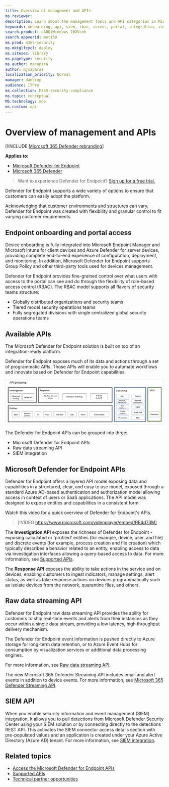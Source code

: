 ```yaml
---
title: Overview of management and APIs
ms.reviewer:
description: Learn about the management tools and API categories in Microsoft Defender for Endpoint
keywords: onboarding, api, siem, rbac, access, portal, integration, investigation, response, entities, entity, user context, application context, streaming
search.product: eADQiWindows 10XVcnh
search.appverid: met150
ms.prod: m365-security
ms.mktglfcycl: deploy
ms.sitesec: library
ms.pagetype: security
ms.author: macapara
author: mjcaparas
localization_priority: Normal
manager: dansimp
audience: ITPro
ms.collection: M365-security-compliance
ms.topic: conceptual
MS.technology: mde
ms.custom: api
---
```


# Overview of management and APIs

[!INCLUDE [Microsoft 365 Defender rebranding](../../includes/microsoft-defender.md)]

**Applies to:**
- [Microsoft Defender for Endpoint](https://go.microsoft.com/fwlink/p/?linkid=2154037)
- [Microsoft 365 Defender](https://go.microsoft.com/fwlink/?linkid=2118804)

> Want to experience Defender for Endpoint? [Sign up for a free trial.](https://signup.microsoft.com/create-account/signup?products=7f379fee-c4f9-4278-b0a1-e4c8c2fcdf7e&ru=https://aka.ms/MDEp2OpenTrial?ocid=docs-mgt-apis-abovefoldlink)


Defender for Endpoint supports a wide variety of options to ensure that customers can easily adopt the platform.

Acknowledging that customer environments and structures can vary, Defender for Endpoint was created with flexibility and granular control to fit varying customer requirements.

## Endpoint onboarding and portal access

Device onboarding is fully integrated into Microsoft Endpoint Manager and Microsoft Intune for client devices and Azure Defender for server devices, providing complete end-to-end experience of configuration, deployment, and monitoring. In addition, Microsoft Defender for Endpoint supports Group Policy and other third-party tools used for devices management.

Defender for Endpoint provides fine-grained control over what users with access to the portal can see and do through the flexibility of role-based access control (RBAC). The RBAC model supports all flavors of security teams structure:

- Globally distributed organizations and security teams
- Tiered model security operations teams
- Fully segregated divisions with single centralized global security operations teams

## Available APIs

The Microsoft Defender for Endpoint solution is built on top of an integration-ready platform.

Defender for Endpoint exposes much of its data and actions through a set of programmatic APIs. Those APIs will enable you to automate workflows and innovate based on Defender for Endpoint capabilities.

![Image of available API and integration in Microsoft Defender for Endpoint.](images/mdatp-apis.png)

The Defender for Endpoint APIs can be grouped into three:

- Microsoft Defender for Endpoint APIs
- Raw data streaming API
- SIEM integration

## Microsoft Defender for Endpoint APIs

Defender for Endpoint offers a layered API model exposing data and capabilities in a structured, clear, and easy to use model, exposed through a standard Azure  AD-based authentication and authorization model allowing access in context of users or SaaS applications. The API model was designed to expose entities and capabilities in a consistent form.

Watch this video for a quick overview of Defender for Endpoint's APIs.

> [!VIDEO https://www.microsoft.com/videoplayer/embed/RE4d73M]

The **Investigation API** exposes the richness of Defender for Endpoint - exposing calculated or 'profiled' entities (for example, device, user, and file) and discrete events (for example, process creation and file creation) which typically describes a behavior related to an entity, enabling access to data via investigation interfaces allowing a query-based access to data. For more information, see [Supported APIs](exposed-apis-list.md).

The **Response API** exposes the ability to take actions in the service and on devices, enabling customers to ingest indicators, manage settings, alert status, as well as take response actions on devices programmatically such as isolate devices from the network, quarantine files, and others.

## Raw data streaming API

Defender for Endpoint raw data streaming API provides the ability for customers to ship real-time events and alerts from their instances as they occur within a single data stream, providing a low latency, high throughput delivery mechanism.

The Defender for Endpoint event information is pushed directly to Azure storage for long-term data retention, or to Azure Event Hubs for consumption by visualization services or additional data processing engines.

For more information, see [Raw data streaming API](raw-data-export.md).

The new Microsoft 365 Defender Streaming API includes email and alert events in addition to device events.
For more information, see [Microsoft 365 Defender Streaming API](../defender/streaming-api.md).

## SIEM API

When you enable security information and event management (SIEM) integration, it allows you to pull detections from Microsoft Defender Security Center using your SIEM solution or by connecting directly to the detections REST API. This activates the SIEM connector access details section with pre-populated values and an application is created under your Azure Active Directory (Azure AD) tenant. For more information, see [SIEM integration](enable-siem-integration.md).

## Related topics

- [Access the Microsoft Defender for Endpoint APIs](apis-intro.md)
- [Supported APIs](exposed-apis-list.md)
- [Technical partner opportunities](partner-integration.md)